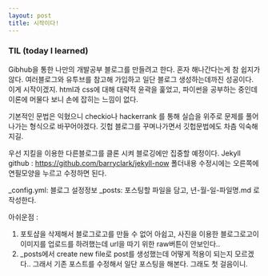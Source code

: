 ```yaml
---
layout: post
title: 시작이다!
---
```


### TIL (today I learned) 
Gibhub을 통한 나만의 개발공부 블로그를 만들려고 한다. 혼자 해나간다는게 참 쉽지가 않다.
여러블로그와 유투브를 참고해 가입하고 일단 블로그 생성하는데까진 성공이다. 
이게 시작이겠지. html과 css에 대해 대략적 윤곽을 훑었고, 파이썬을 공부하는 중인데
이론에 머물다 보니 손에 잡히는 느낌이 없다. 

기본적인 문법은 익혔으니 checkio나 hackerrank 를 통해 실습을 위주로 문제를 풀어나가는 형식으로 바꾸어야겠다.
깃헙 블로그를 꾸며나가면서 깃헙문법에도 차츰 익숙해지길.

우선 지킬을 이용한 다른블로그를 클론 시켜 블로깅에만 집중할 예정이다.
Jekyll github : https://github.com/barryclark/jekyll-now
폴더내용 수정시에는 오른쪽에 연필모양을 누르고 수정하면 된다.

_config.yml: 블로그 설정정보 
_posts: 포스팅할 파일을 담고, 년-월-일-파일명.md 로 작성한다.

아쉬운점 : 
1. 포토샵을 삭제해서 블로그로고를 만들 수 없어 아쉽고, 사진을 이용한 블로그로고이
이미지를 업로드를 하려했는데 url을 따기 위한 raw버튼이 안보인다..
2. _posts에서 create new file로 post를 생성했는데 어떻게 적용이 되는지 모르겠다..
그래서 기존 포스트를 수정해서 일단 포스팅을 해본다. 그래도 첫 걸음이니.
